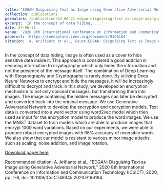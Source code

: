 ```yaml
---
title: "EDGAN Disguising Text as Image using Generative Adversarial Network, "
collection: publications
permalink: /publication/24-06-21-edgan-disguising-text-as-image-using-generative-adversarial-network,-
excerpt: 'In the concept of data hiding, ...'
date: 24-06-21
venue: '2020 8th International Conference on Information and Communication Technology (ICoICT)'
paperurl: 'https://ieeexplore.ieee.org/document/9166184'
citation: 'A. Arifianto et al., &quot;EDGAN: Disguising Text as Image using Generative Adversarial Network,&quot; 2020 8th International Conference on Information and Communication Technology (ICoICT), 2020, pp. 1-6, doi: 10.1109/ICoICT49345.2020.9166184.'
---
```

In the concept of data hiding, image is often used as a cover to hide sensitive data inside it. This approach is considered a good addition in securing information to cryptography which only hides the information and not the presence of the message itself. The combination of Deep Learning with Steganography and Cryptography is rarely done. By utilizing Deep Neural Networks to encrypt and hide the messages, it will be increasingly difficult to decrypt and track.In this study, we developed an encryption mechanism to not only conceal messages, but transforming them into images. The image containing the hidden messages can later be decrypted and converted back into the original message. We use Generative Adversarial Network to develop the encryption and decryption models. Text data is converted into a word vector using word2vec model which then used as input for the encryption model to produce the word images. We use the MNIST dataset to train models which are able to produce images that encrypt 1000 word variations. Based on our experiments, we were able to produce robust encrypted images with 98% accuracy of reversible words. We also show that our model is resistant to various minor image attacks such as scaling, noise addition, and image rotation.

[Download paper here](https://drive.google.com/file/d/1NLkEL6hUpqUVXEZMTMcmsgovPFqKpNvp/view)

Recommended citation: A. Arifianto et al., "EDGAN: Disguising Text as Image using Generative Adversarial Network," 2020 8th International Conference on Information and Communication Technology (ICoICT), 2020, pp. 1-6, doi: 10.1109/ICoICT49345.2020.9166184.